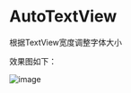 # AutoTextView
根据TextView宽度调整字体大小



效果图如下：

![image](https://github.com/isJoker/AutoTextView/blob/master/app/1520403684759.jpg)
